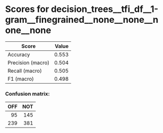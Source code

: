 # Scores for decision_trees__tfi_df__1-gram__finegrained__none__none__none__none
|      Score      |Value|
|-----------------|----:|
|Accuracy         |0.553|
|Precision (macro)|0.504|
|Recall (macro)   |0.505|
|F1 (macro)       |0.498|

### Confusion matrix:
|OFF|NOT|
|--:|--:|
| 95|145|
|239|381|
